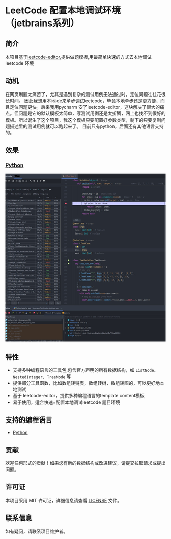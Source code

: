 # LeetCode 配置本地调试环境（jetbrains系列）

## 简介
本项目基于[leetcode-editor](https://github.com/shuzijun/leetcode-editor),提供做题模板,用最简单快速的方式去本地调试leetcode 环境

## 动机
在网页刷题太痛苦了，尤其是遇到复杂的测试用例无法通过时，定位问题往往花很长时间。
因此我想用本地ide来单步调试leetcode，毕竟本地单步还是更方便，而且定位问题更快。后来我用pycharm 安了leetcode-editor，这块解决了很大的痛点。但问题是它的默认模板太简单，写测试用例还是太折腾，网上也找不到很好的模板。所以诞生了这个项目，我这个模板只要配置好参数类型，剩下的只要复制问题描述里的测试用例就可以跑起来了。
目前只有python，后面还有其他语言支持的。
## 效果
### [Python](https://github.com/zonewave/leetcode-precomiled/blob/master/py/README_CN.md)
![debug](./py/img/debug.jpg)

## 特性
- 支持多种编程语言的工具包,包含官方声明的所有数据结构，如 `ListNode`、`NestedInteger`、`TreeNode` 等
- 提供部分工具函数，比如数组转链表，数组转树，数组转图的，可以更好地本地测试
- 基于 leetcode-editor，提供多种编程语言的template content模板
- 易于使用，适合快速=配置本地调试leetcode 题目环境

## 支持的编程语言
- [Python](https://github.com/zonewave/leetcode-precomiled/blob/master/py/README_CN.md)


## 贡献  
  
欢迎任何形式的贡献！如果您有新的数据结构或改进建议，请提交拉取请求或提出问题。  
  
## 许可证  
  
本项目采用 MIT 许可证，详细信息请查看 [LICENSE](https://github.com/zonewave/leetcode-precomiled/blob/master/LICENSE) 文件。  
  
## 联系信息  
  
如有疑问，请联系项目维护者。